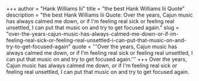 +++
author = "Hank Williams Iii"
title = "the best Hank Williams Iii Quote"
description = "the best Hank Williams Iii Quote: Over the years, Cajun music has always calmed me down, or if I'm feeling real sick or feeling real unsettled, I can put that music on and try to get focused again."
slug = "over-the-years-cajun-music-has-always-calmed-me-down-or-if-im-feeling-real-sick-or-feeling-real-unsettled-i-can-put-that-music-on-and-try-to-get-focused-again"
quote = '''Over the years, Cajun music has always calmed me down, or if I'm feeling real sick or feeling real unsettled, I can put that music on and try to get focused again.'''
+++
Over the years, Cajun music has always calmed me down, or if I'm feeling real sick or feeling real unsettled, I can put that music on and try to get focused again.
